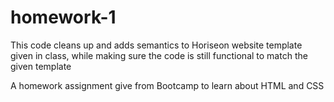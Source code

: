 # homework-1

This code cleans up and adds semantics to Horiseon website template given in class, while making sure the code is still functional to match the given template

A homework assignment give from Bootcamp to learn about HTML and CSS